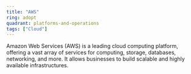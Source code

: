 ```yaml
---
title: "AWS"
ring: adopt
quadrant: platforms-and-operations
tags: ["Cloud"]
---
```


Amazon Web Services (AWS) is a leading cloud computing platform, offering a vast array of services for computing, storage, databases, networking, and more. It allows businesses to build scalable and highly available infrastructures.